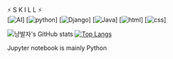 
⚡ S K I L L ⚡<br>
[![AI](https://img.shields.io/badge/AI-pink?style=for-the-badge&logo=AI&logoColor=white)]
[![python](https://img.shields.io/badge/Python-3776AB?style=for-the-badge&logo=Python&logoColor=white)]
[![Django](https://img.shields.io/badge/Django-3776AB?style=for-the-badge&logo=Django&logoColor=white)]
[![Java](https://img.shields.io/badge/Java-F7DF1E?style=for-the-badge&logo=Java&logoColor=black)]
[![html](https://img.shields.io/badge/Html-E34F26?style=for-the-badge&logo=Html5&logoColor=white)]
[![css](https://img.shields.io/badge/CSS-1572B6?style=for-the-badge&logo=CSS3&logoColor=white)]


![냥발자's GitHub stats](https://github-readme-stats.vercel.app/api?username=freenozero&show_icons=true&theme=radical)
[![Top Langs](https://github-readme-stats.vercel.app/api/top-langs/?username=freenozero&layout=compact&theme=dracula)](https://github.com/freenozero)

Jupyter notebook is mainly Python
